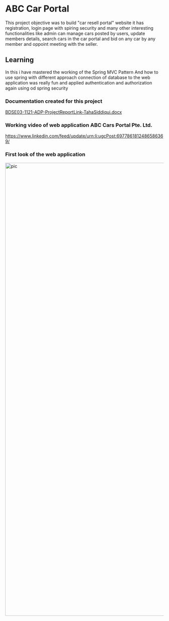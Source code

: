 # ABC Car Portal
 This project objective was to build "car resell portal" website it has registration, login page with spiring security and many other interesting functionalities like admin can manage cars posted by users, update members details, search cars in the car portal and bid on any car by any member and oppoint meeting with the seller.
 
 ## Learning
 In this i have mastered the working of the Spring MVC Pattern And how to use spring with different approach connection of database to the web application was really fun and applied authentication and authorization again using od spring security
 
 ### Documentation created for this project
 [BDSE03-1121-ADP-ProjectReportLink-TahaSiddiqui.docx](https://github.com/tahasiddiquiii/ABC-Car-Portal/files/9598020/BDSE03-1121-ADP-ProjectReportLink-TahaSiddiqui.docx)

 ### Working video of web application ABC Cars Portal Pte. Ltd.
 https://www.linkedin.com/feed/update/urn:li:ugcPost:6977861812486586369/

### First look of the web application  
<img width="1440" alt="pic" src="https://user-images.githubusercontent.com/95746746/190965338-168e6db9-5260-40bf-8402-a2b6dc010897.png">
